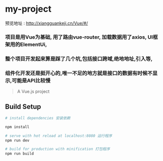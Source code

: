 # my-project

预览地址 : http://xiangguankeji.cn/Vue/#/

### 项目是用Vue为基础, 用了路由vue-router, 加载数据用了axios, UI框架用的ElementUi,

### 整个项目开发起来算是踩了几个坑,包括接口跨域,绝地地址,引入等,

### 组件化开发还是挺开心的,唯一不足的地方就是接口的数据有时候不显示,可能是API比较慢

> A Vue.js project

## Build Setup

``` bash
# install dependencies 安装依赖

npm install

# serve with hot reload at localhost:8080 运行程序
npm run dev

# build for production with minification 打包程序
npm run build
